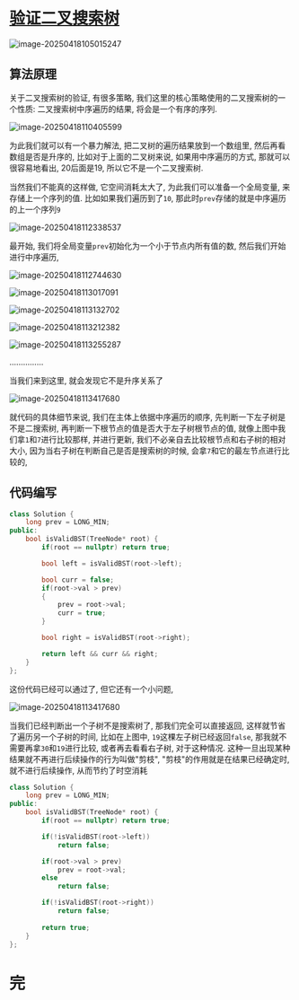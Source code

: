 # [验证二叉搜索树](https://leetcode.cn/problems/validate-binary-search-tree/)

![image-20250418105015247](https://md-wind.oss-cn-nanjing.aliyuncs.com/md/20250418105015421.png)

## 算法原理

关于二叉搜索树的验证, 有很多策略, 我们这里的核心策略使用的二叉搜索树的一个性质: 二叉搜索树中序遍历的结果, 将会是一个有序的序列.

![image-20250418110405599](https://md-wind.oss-cn-nanjing.aliyuncs.com/md/20250418110405646.png)

为此我们就可以有一个暴力解法, 把二叉树的遍历结果放到一个数组里, 然后再看数组是否是升序的,  比如对于上面的二叉树来说, 如果用中序遍历的方式, 那就可以很容易地看出, 20后面是19, 所以它不是一个二叉搜索树.

当然我们不能真的这样做, 它空间消耗太大了, 为此我们可以准备一个全局变量, 来存储上一个序列的值. 比如如果我们遍历到了`10`, 那此时`prev`存储的就是中序遍历的上一个序列`9`

![image-20250418112338537](https://md-wind.oss-cn-nanjing.aliyuncs.com/md/20250418112338582.png)

最开始, 我们将全局变量`prev`初始化为一个小于节点内所有值的数, 然后我们开始进行中序遍历, 

![image-20250418112744630](https://md-wind.oss-cn-nanjing.aliyuncs.com/md/20250418112744678.png)

![image-20250418113017091](https://md-wind.oss-cn-nanjing.aliyuncs.com/md/20250418113017153.png)

![image-20250418113132702](https://md-wind.oss-cn-nanjing.aliyuncs.com/md/20250418113132757.png)

![image-20250418113212382](https://md-wind.oss-cn-nanjing.aliyuncs.com/md/20250418113212432.png)

![image-20250418113255287](https://md-wind.oss-cn-nanjing.aliyuncs.com/md/20250418113255344.png)

...............

当我们来到这里, 就会发现它不是升序关系了

![image-20250418113417680](https://md-wind.oss-cn-nanjing.aliyuncs.com/md/20250418113417737.png)

就代码的具体细节来说, 我们在主体上依据中序遍历的顺序, 先判断一下左子树是不是二搜索树, 再判断一下根节点的值是否大于左子树根节点的值, 就像上图中我们拿`1`和`7`进行比较那样, 并进行更新, 我们不必亲自去比较根节点和右子树的相对大小, 因为当右子树在判断自己是否是搜索树的时候, 会拿`7`和它的最左节点进行比较的, 

## 代码编写

```cpp
class Solution {
    long prev = LONG_MIN; 
public:
    bool isValidBST(TreeNode* root) {
        if(root == nullptr) return true;

        bool left = isValidBST(root->left);

        bool curr = false;
        if(root->val > prev)
        {
            prev = root->val;
            curr = true;
        }

        bool right = isValidBST(root->right);

        return left && curr && right;
    }
};
```

这份代码已经可以通过了, 但它还有一个小问题, 

![image-20250418113417680](https://md-wind.oss-cn-nanjing.aliyuncs.com/md/20250418113417737.png)

当我们已经判断出一个子树不是搜索树了, 那我们完全可以直接返回, 这样就节省了遍历另一个子树的时间, 比如在上图中, `19`这棵左子树已经返回`false`, 那我就不需要再拿`30`和`19`进行比较, 或者再去看看右子树, 对于这种情况. 这种一旦出现某种结果就不再进行后续操作的行为叫做"剪枝", "剪枝"的作用就是在结果已经确定时, 就不进行后续操作, 从而节约了时空消耗

```cpp
class Solution {
    long prev = LONG_MIN; 
public:
    bool isValidBST(TreeNode* root) {
        if(root == nullptr) return true;

        if(!isValidBST(root->left)) 
            return false;

        if(root->val > prev)
            prev = root->val;            
        else
            return false;

        if(!isValidBST(root->right))
            return false;
        
        return true;
    }
};
```

# 完